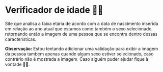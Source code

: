 # Verificador de idade 🎂🎊

Site que analisa a faixa etária de acordo com a data de nascimento inserida em relação ao ano atual que estamos como também o sexo selecionado, retornando então a imagem de uma pessoa que se encontra dentro dessas características.

**Observação:** Estou tentando adicionar uma validação para exibir a imagem da pessoa também apenas quando algum sexo estiver selecionado, caso contrário não é mostrada a imagem. Caso alguém puder ajudar fique à vontade 🙂🙂.
